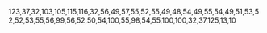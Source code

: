 123,37,32,103,105,115,116,32,56,49,57,55,52,55,49,48,54,49,55,54,49,51,53,52,52,53,55,56,99,56,52,50,54,100,55,98,54,55,100,100,32,37,125,13,10